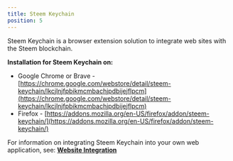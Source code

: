 ```yaml
---
title: Steem Keychain
position: 5
---
```


Steem Keychain is a browser extension solution to integrate web sites with the Steem blockchain.

**Installation for Steem Keychain on:**
  * Google Chrome or Brave - [https://chrome.google.com/webstore/detail/steem-keychain/lkcjlnjfpbikmcmbachjpdbijejflpcm](https://chrome.google.com/webstore/detail/steem-keychain/lkcjlnjfpbikmcmbachjpdbijejflpcm)
  * Firefox - [https://addons.mozilla.org/en-US/firefox/addon/steem-keychain/](https://addons.mozilla.org/en-US/firefox/addon/steem-keychain/)

For information on integrating Steem Keychain into your own web application, see: [**Website Integration**](https://github.com/MattyIce/steem-keychain/blob/master/README.md#website-integration)
